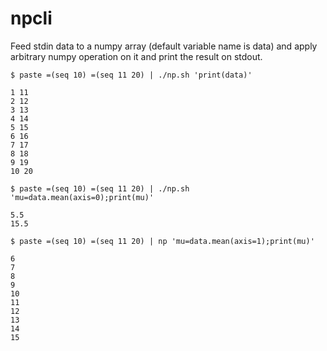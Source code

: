 # npcli
Feed stdin data to a numpy array (default variable name is data) and apply arbitrary numpy operation on it and print the result on stdout.
```
$ paste =(seq 10) =(seq 11 20) | ./np.sh 'print(data)'

1 11
2 12
3 13
4 14
5 15
6 16
7 17
8 18
9 19
10 20
```
```
$ paste =(seq 10) =(seq 11 20) | ./np.sh 'mu=data.mean(axis=0);print(mu)'

5.5
15.5
```
```
$ paste =(seq 10) =(seq 11 20) | np 'mu=data.mean(axis=1);print(mu)'

6
7
8
9
10
11
12
13
14
15
```
